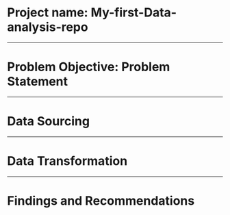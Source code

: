 # Project name: My-first-Data-analysis-repo

----
# Problem Objective: Problem Statement



----
# Data Sourcing



----
# Data Transformation



----
# Findings and Recommendations
